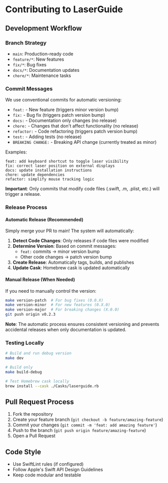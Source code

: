# Contributing to LaserGuide

## Development Workflow

### Branch Strategy

- `main`: Production-ready code
- `feature/*`: New features
- `fix/*`: Bug fixes
- `docs/*`: Documentation updates
- `chore/*`: Maintenance tasks

### Commit Messages

We use conventional commits for automatic versioning:

- `feat:` - New feature (triggers minor version bump)
- `fix:` - Bug fix (triggers patch version bump)
- `docs:` - Documentation only changes (no release)
- `chore:` - Changes that don't affect functionality (no release)
- `refactor:` - Code refactoring (triggers patch version bump)
- `test:` - Adding tests (no release)
- `BREAKING CHANGE:` - Breaking API change (currently treated as minor)

Examples:
```
feat: add keyboard shortcut to toggle laser visibility
fix: correct laser position on external displays
docs: update installation instructions
chore: update dependencies
refactor: simplify mouse tracking logic
```

**Important**: Only commits that modify code files (.swift, .m, .plist, etc.) will trigger a release.

### Release Process

#### Automatic Release (Recommended)

Simply merge your PR to main! The system will automatically:

1. **Detect Code Changes**: Only releases if code files were modified
2. **Determine Version**: Based on commit messages:
   - `feat:` commits → minor version bump
   - Other code changes → patch version bump
3. **Create Release**: Automatically tags, builds, and publishes
4. **Update Cask**: Homebrew cask is updated automatically

#### Manual Release (When Needed)

If you need to manually control the version:

```bash
make version-patch  # For bug fixes (0.0.X)
make version-minor  # For new features (0.X.0)  
make version-major  # For breaking changes (X.0.0)
git push origin v0.2.3
```

**Note**: The automatic process ensures consistent versioning and prevents accidental releases when only documentation is updated.

### Testing Locally

```bash
# Build and run debug version
make dev

# Build only
make build-debug

# Test Homebrew cask locally
brew install --cask ./Casks/laserguide.rb
```

## Pull Request Process

1. Fork the repository
2. Create your feature branch (`git checkout -b feature/amazing-feature`)
3. Commit your changes (`git commit -m 'feat: add amazing feature'`)
4. Push to the branch (`git push origin feature/amazing-feature`)
5. Open a Pull Request

## Code Style

- Use SwiftLint rules (if configured)
- Follow Apple's Swift API Design Guidelines
- Keep code modular and testable